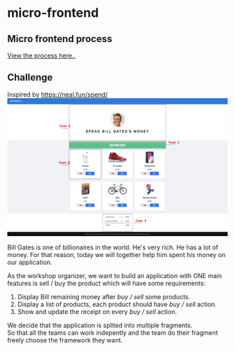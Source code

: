 # micro-frontend
## Micro frontend process
[View the process here..](documentation/micro_frontend_process.svg)
## Challenge
Inspired by https://neal.fun/spend/
![image](documentation/spend_bill_gate_money.png)

Bill Gates is one of billionaires in the world. He's very rich. He has a lot of money. For that reason, today we will together help him spent his money on our application.

As the workshop organizer, we want to build an application with ONE main features is sell / buy the product which will have some requirements:
1. Display Bill remaining money after _buy / sell_ some products.
2. Display a list of products, each product should have _buy / sell_ action.
3. Show and update the receipt on every _buy / sell_ action.

We decide that the application is splited into multiple fragments.  
So that all the teams can work indepently and the team do their fragment freely choose the framework they want.